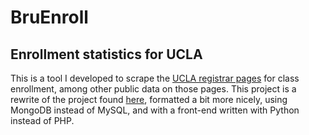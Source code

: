 # BruEnroll
## Enrollment statistics for UCLA
This is a tool I developed to scrape the [UCLA registrar
pages](http://www.registrar.ucla.edu) for class
enrollment, among other public data on those pages. This project is a rewrite of
the project found [here](https://github.com/anjuwong/clsc), formatted a bit more
nicely, using MongoDB instead of MySQL, and with a front-end written with Python
instead of PHP.